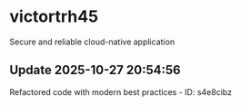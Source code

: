 # victortrh45
Secure and reliable cloud-native application

## Update 2025-10-27 20:54:56
Refactored code with modern best practices - ID: s4e8cibz

